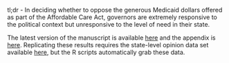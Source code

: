 tl;dr - In deciding whether to oppose the generous Medicaid dollars offered as part of the Affordable Care Act, governors are extremely responsive to the political context but unresponsive to the level of need in their state.

The latest version of the manuscript is available [here](http://www.carlislerainey.com/files/need.pdf) and the appendix is [here](http://www.carlislerainey.com/files/need_appendix.pdf). Replicating these results requires the state-level opinion data set available [here](https://github.com/carlislerainey/ACA_Opinion/blob/master/Data/mrp_est.csv), but the R scripts automatically grab these data.
